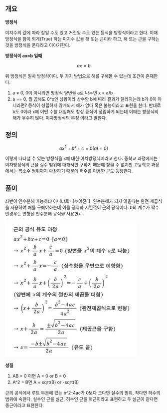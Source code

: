 ## 개요

**방정식**

미지수의 값에 따라 참일 수도 있고 거짓일 수도 있는 등식을 방정식이라고 한다. 이때 방정식을 참이 되게(True) 하는 미지수 값을 해 또는 근이라 하고, 해 또는 근을 구하는것을 방정식을 푼다라고 이야기한다.

**방정식이 ax=b 일때**

$$
ax=b
$$

위 방정식은 일차 방정식이다. 두 가지 방법으로 해를 구해볼 수 있는데 조건이 존재한다.

1. a ≠ 0, 0이 아니라면 방정식 양변을 a로 나누면 x = a/b
2. a == 0, 뭘 곱해도 0*x인 상황이라 상수항 b에 따라 결과가 달라지는데 b가 0이 아니라면? 등식이 성립하지 않게되서 해가 없다 혹은 불능이라고 표현을 한다.  반대로 b도 0이라 x에 어떤 수를 대입해도 항상 등식이 성립하게 되는데 이때는 방정식의 해가 무수히 많다. 이차방정식의 부정 이라고 말한다.

## **정의**

$$
ax^2+b^x+c=0 (a!=0)
$$

이렇게 나타낼 수 있는 방정식을 x에 대한 이차방정식이라고 한다. 중학교 과정에서는 이차방정식의 근을 실수 범위에 대해서만 구하기 때문에 찾을 수 없지만 고등학교 과정에서는 복소수 범위까지 확장하기 때문에 허수를 이용한 근도 등장한다.

## 풀이

좌변이 인수분해 가능하냐 아니냐로 나누어진다. 인수분해가 되지 않을때는 완전 제곱식을 사용하여 해를 구해야하는데 이를 공식화 시킨것이 근의 공식이다. b의 계수가 짝수인경우는 변형된 인수분해 공식을 사용한ㄷ. 

![Alt text](image.png)

**성질**

1. AB = 0 이면 A = 0 or B = 0
2. A^2 = B면 A = sqrt(B) or -sqrt(B)

근의 공식에서 루트 부분에 있는 b^2-4ac가 0보다 크다면 실수의 범위, 작다면 허수의 범위에 속한다. 실수인 근을 실근, 허수인 근을 허근이라고 표현하고 두 실근이 같다면 중근이라고 표현한다.